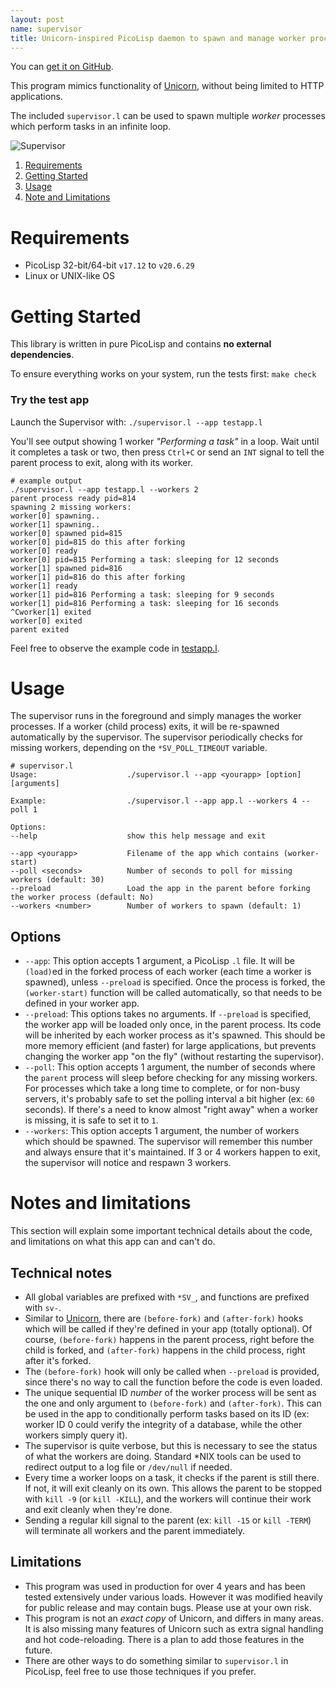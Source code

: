 ```yaml
---
layout: post
name: supervisor
title: Unicorn-inspired PicoLisp daemon to spawn and manage worker processes
---
```


You can [get it on GitHub](https://github.com/aw/picolisp-supervisor).

This program mimics functionality of [Unicorn](https://yhbt.net/unicorn/), without being limited to HTTP applications.

The included `supervisor.l` can be used to spawn multiple _worker_ processes which perform tasks in an infinite loop.

![Supervisor](https://user-images.githubusercontent.com/153401/85007713-68f87b80-b14b-11ea-840e-aed11b992a72.png)

  1. [Requirements](#requirements)
  2. [Getting Started](#getting-started)
  3. [Usage](#usage)
  4. [Note and Limitations](#notes-and-limitations)

# Requirements

  * PicoLisp 32-bit/64-bit `v17.12` to `v20.6.29`
  * Linux or UNIX-like OS

# Getting Started

This library is written in pure PicoLisp and contains **no external dependencies**.

To ensure everything works on your system, run the tests first: `make check`

### Try the test app

Launch the Supervisor with: `./supervisor.l --app testapp.l`

You'll see output showing 1 worker _"Performing a task"_ in a loop. Wait until it completes a task or two, then press `Ctrl+C` or send an `INT` signal to tell the parent process to exit, along with its worker.

```
# example output
./supervisor.l --app testapp.l --workers 2
parent process ready pid=814
spawning 2 missing workers:
worker[0] spawning..
worker[1] spawning..
worker[0] spawned pid=815
worker[0] pid=815 do this after forking
worker[0] ready
worker[0] pid=815 Performing a task: sleeping for 12 seconds
worker[1] spawned pid=816
worker[1] pid=816 do this after forking
worker[1] ready
worker[1] pid=816 Performing a task: sleeping for 9 seconds
worker[1] pid=816 Performing a task: sleeping for 16 seconds
^Cworker[1] exited
worker[0] exited
parent exited
```

Feel free to observe the example code in [testapp.l](testapp.l).

# Usage

The supervisor runs in the foreground and simply manages the worker processes. If a worker (child process) exits, it will be re-spawned automatically by the supervisor. The supervisor periodically checks for missing workers, depending on the `*SV_POLL_TIMEOUT` variable.

```
# supervisor.l
Usage:                    ./supervisor.l --app <yourapp> [option] [arguments]

Example:                  ./supervisor.l --app app.l --workers 4 --poll 1

Options:
--help                    show this help message and exit

--app <yourapp>           Filename of the app which contains (worker-start)
--poll <seconds>          Number of seconds to poll for missing workers (default: 30)
--preload                 Load the app in the parent before forking the worker process (default: No)
--workers <number>        Number of workers to spawn (default: 1)
```

## Options

* `--app`: This option accepts 1 argument, a PicoLisp `.l` file. It will be `(load)`ed in the forked process of each worker (each time a worker is spawned), unless `--preload` is specified. Once the process is forked, the `(worker-start)` function will be called automatically, so that needs to be defined in your worker app.
* `--preload`: This options takes no arguments. If `--preload` is specified, the worker app will be loaded only once, in the parent process. Its code will be inherited by each worker process as it's spawned. This should be more memory efficient (and faster) for large applications, but prevents changing the worker app "on the fly" (without restarting the supervisor).
* `--poll`: This option accepts 1 argument, the number of seconds where the `parent` process will sleep before checking for any missing workers. For processes which take a long time to complete, or for non-busy servers, it's probably safe to set the polling interval a bit higher (ex: `60` seconds). If there's a need to know almost "right away" when a worker is missing, it is safe to set it to `1`.
* `--workers`: This option accepts 1 argument, the number of workers which should be spawned. The supervisor will remember this number and always ensure that it's maintained. If 3 or 4 workers happen to exit, the supervisor will notice and respawn 3 workers.

# Notes and limitations

This section will explain some important technical details about the code, and limitations on what this app can and can't do.

## Technical notes

  * All global variables are prefixed with `*SV_`, and functions are prefixed with `sv-`.
  * Similar to [Unicorn](https://yhbt.net/unicorn/), there are `(before-fork)` and `(after-fork)` hooks which will be called if they're defined in your app (totally optional). Of course, `(before-fork)` happens in the parent process, right before the child is forked, and `(after-fork)` happens in the child process, right after it's forked.
  * The `(before-fork)` hook will only be called when `--preload` is provided, since there's no way to call the function before the code is even loaded.
  * The unique sequential ID _number_ of the worker process will be sent as the one and only argument to `(before-fork)` and `(after-fork)`. This can be used in the app to conditionally perform tasks based on its ID (ex: worker ID 0 could verify the integrity of a database, while the other workers simply query it).
  * The supervisor is quite verbose, but this is necessary to see the status of what the workers are doing. Standard *NIX tools can be used to redirect output to a log file or `/dev/null` if needed.
  * Every time a worker loops on a task, it checks if the parent is still there. If not, it will exit cleanly on its own. This allows the parent to be stopped with `kill -9` (or `kill -KILL`), and the workers will continue their work and exit cleanly when they're done.
  * Sending a regular kill signal to the parent (ex: `kill -15` or `kill -TERM`) will terminate all workers and the parent immediately.

## Limitations

  * This program was used in production for over 4 years and has been tested extensively under various loads. However it was modified heavily for public release and may contain bugs. Please use at your own risk.
  * This program is not an _exact copy_ of Unicorn, and differs in many areas. It is also missing many features of Unicorn such as extra signal handling and hot code-reloading. There is a plan to add those features in the future.
  * There are other ways to do something similar to `supervisor.l` in PicoLisp, feel free to use those techniques if you prefer.


